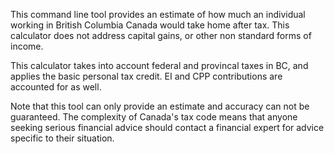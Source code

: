This command line tool provides an estimate of how much an individual working in British Columbia Canada would take home after tax. This calculator does not address capital gains, or other non standard forms of income. 

This calculator takes into account federal and provincal taxes in BC, and applies the basic personal tax credit. EI and CPP contributions are accounted for as well. 

Note that this tool can only provide an estimate and accuracy can not be guaranteed. The complexity of Canada's tax code means that anyone seeking serious financial advice should contact a financial expert for advice specific to their situation. 

